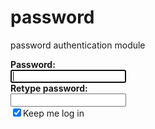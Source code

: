 # password
password authentication module
<!DOCTYPE html>
<html>
<head>
	<link rel="stylesheet" type="text/css" href="password.css">
</head>
<body>
<div class="main">
<b>Password:</b><br>
<input type="password" id="password" autofocus class="passlength" onkeyup="match();length();CheckPasswordStrength(this.value);" />    <span id="password_strength"></span><br>
<b>Retype password:</b><br> 
<input type="password" id="repass"  onkeyup="match();length();"/> <br>
<input type="checkbox" name="vehicle" value="Bike" checked>Keep me log in<br>
<label id="lbl_check"> </label><br>
<label id="lbl_length"> </label><br>
<label id="lbl_strength"> </label><br>

<script type="text/javascript" src="interaction.js"/>
</script>
</div>
</body>
</html>

